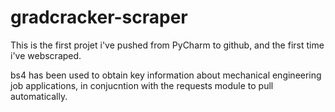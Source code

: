 # gradcracker-scraper

This is the first projet i've pushed from PyCharm to github, and the first time i've webscraped.

bs4 has been used to obtain key information about mechanical engineering job applications, in conjucntion with the requests module to pull automatically. 
